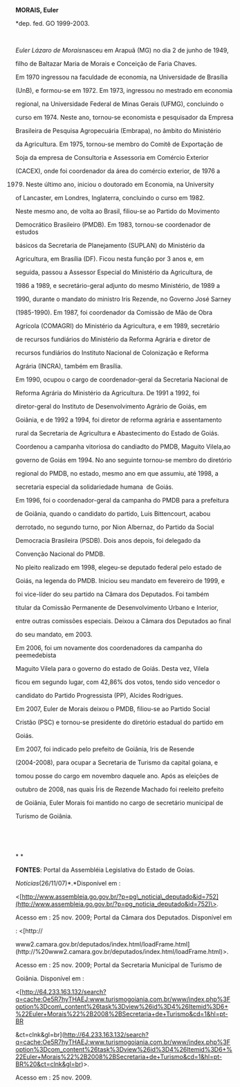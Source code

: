 **MORAIS, Euler**



\*dep. fed. GO 1999-2003.



 



*Euler Lázaro de Morais*nasceu em Arapuã (MG) no dia 2 de junho de 1949,

filho de Baltazar Maria de Morais e Conceição de Faria Chaves.



Em 1970 ingressou na faculdade de economia, na Universidade de Brasília

(UnB), e formou-se em 1972. Em 1973, ingressou no mestrado em economia

regional, na Universidade Federal de Minas Gerais (UFMG), concluindo o

curso em 1974. Neste ano, tornou-se economista e pesquisador da Empresa

Brasileira de Pesquisa Agropecuária (Embrapa), no âmbito do Ministério

da Agricultura. Em 1975, tornou-se membro do Comitê de Exportação de

Soja da empresa de Consultoria e Assessoria em Comércio Exterior

(CACEX), onde foi coordenador da área do comércio exterior, de 1976 a

1979. Neste último ano, iniciou o doutorado em Economia, na University

of Lancaster, em Londres, Inglaterra, concluindo o curso em 1982.



Neste mesmo ano, de volta ao Brasil, filiou-se ao Partido do Movimento

Democrático Brasileiro (PMDB). Em 1983, tornou-se coordenador de estudos

básicos da Secretaria de Planejamento (SUPLAN) do Ministério da

Agricultura, em Brasília (DF). Ficou nesta função por 3 anos e, em

seguida, passou a Assessor Especial do Ministério da Agricultura, de

1986 a 1989, e secretário-geral adjunto do mesmo Ministério, de 1989 a

1990, durante o mandato do ministro Iris Rezende, no Governo José Sarney

(1985-1990). Em 1987, foi coordenador da Comissão de Mão de Obra

Agrícola (COMAGRI) do Ministério da Agricultura, e em 1989, secretário

de recursos fundiários do Ministério da Reforma Agrária e diretor de

recursos fundiários do Instituto Nacional de Colonização e Reforma

Agrária (INCRA), também em Brasília.



Em 1990, ocupou o cargo de coordenador-geral da Secretaria Nacional de

Reforma Agrária do Ministério da Agricultura. De 1991 a 1992, foi

diretor-geral do Instituto de Desenvolvimento Agrário de Goiás, em

Goiânia, e de 1992 a 1994, foi diretor de reforma agrária e assentamento

rural da Secretaria de Agricultura e Abastecimento do Estado de Goiás.



Coordenou a campanha vitoriosa do candiadto do PMDB, Maguito Vilela,ao

governo de Goiás em 1994. No ano seguinte tornou-se membro do diretório

regional do PMDB, no estado, mesmo ano em que assumiu, até 1998, a

secretaria especial da solidariedade humana  de Goiás.



Em 1996, foi o coordenador-geral da campanha do PMDB para a prefeitura

de Goiânia, quando o candidato do partido, Luis Bittencourt, acabou

derrotado, no segundo turno, por Nion Albernaz, do Partido da Social

Democracia Brasileira (PSDB). Dois anos depois, foi delegado da

Convenção Nacional do PMDB.



No pleito realizado em 1998, elegeu-se deputado federal pelo estado de

Goiás, na legenda do PMDB. Iniciou seu mandato em fevereiro de 1999, e

foi vice-líder do seu partido na Câmara dos Deputados. Foi também

titular da Comissão Permanente de Desenvolvimento Urbano e Interior,

entre outras comissões especiais. Deixou a Câmara dos Deputados ao final

do seu mandato, em 2003.



Em 2006, foi um novamente dos coordenadores da campanha do peemedebista

Maguito Vilela para o governo do estado de Goiás. Desta vez, Vilela

ficou em segundo lugar, com 42,86% dos votos, tendo sido vencedor o

candidato do Partido Progressista (PP), Alcides Rodrigues.



Em 2007, Euler de Morais deixou o PMDB, filiou-se ao Partido Social

Cristão (PSC) e tornou-se presidente do diretório estadual do partido em

Goiás.



Em 2007, foi indicado pelo prefeito de Goiânia, Iris de Resende

(2004-2008), para ocupar a Secretaria de Turismo da capital goiana, e

tomou posse do cargo em novembro daquele ano. Após as eleições de

outubro de 2008, nas quais Íris de Rezende Machado foi reeleito prefeito

de Goiânia, Euler Morais foi mantido no cargo de secretário municipal de

Turismo de Goiânia.



 



 



* *



**FONTES**: Portal da Assembléia Legislativa do Estado de Goías.

*Notícias*(26/11/07)*.*Disponível em :

\<[http://www.assembleia.go.gov.br/?p=pg\_noticia\_deputado&id=752](http://www.assembleia.go.gov.br/?p=pg_noticia_deputado&id=752)\>.

Acesso em : 25 nov. 2009; Portal da Câmara dos Deputados. Disponível em

: \<[http://

www2.camara.gov.br/deputados/index.html/loadFrame.html](http://%20www2.camara.gov.br/deputados/index.html/loadFrame.html)\>.

Acesso em : 25 nov. 2009; Portal da Secretaria Municipal de Turismo de

Goiânia. Disponível em :

\<[http://64.233.163.132/search?q=cache:Oe5R7hyTHAEJ:www.turismogoiania.com.br/www/index.php%3Foption%3Dcom\_content%26task%3Dview%26id%3D4%26Itemid%3D6+%22Euler+Morais%22%2B2008%2BSecretaria+de+Turismo&cd=1&hl=pt-BR

&ct=clnk&gl=br](http://64.233.163.132/search?q=cache:Oe5R7hyTHAEJ:www.turismogoiania.com.br/www/index.php%3Foption%3Dcom_content%26task%3Dview%26id%3D4%26Itemid%3D6+%22Euler+Morais%22%2B2008%2BSecretaria+de+Turismo&cd=1&hl=pt-BR%20&ct=clnk&gl=br)\>.

Acesso em : 25 nov. 2009.



               



 



 



 

